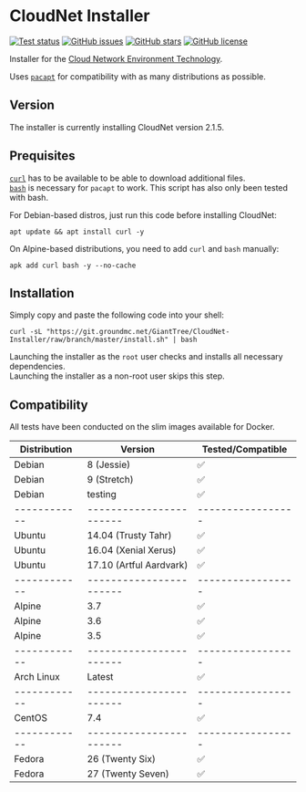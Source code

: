 # CloudNet Installer

[![Test status](https://ci.groundmc.net/buildStatus/icon?job=GiantTree/CloudNet-Installer/master)](https://ci.groundmc.net/job/GiantTree/job/CloudNet-Installer/job/master/)
[![GitHub issues](https://img.shields.io/github/issues/GiantTreeLP/CloudNet-Installer.svg)](https://github.com/GiantTreeLP/CloudNet-Installer/issues)
[![GitHub stars](https://img.shields.io/github/stars/GiantTreeLP/CloudNet-Installer.svg)](https://github.com/GiantTreeLP/CloudNet-Installer/stargazers)
[![GitHub license](https://img.shields.io/github/license/GiantTreeLP/CloudNet-Installer.svg)](https://github.com/GiantTreeLP/CloudNet-Installer/blob/master/LICENSE)


Installer for the [Cloud Network Environment Technology](https://www.spigotmc.org/resources/cloudnet-the-cloud-network-environment-technology.42059/).

Uses [`pacapt`](https://github.com/icy/pacapt) for compatibility with as many distributions as possible.

## Version

The installer is currently installing CloudNet version 2.1.5.

## Prequisites

[`curl`](https://curl.haxx.se/) has to be available to be able to download additional files.  
[`bash`](https://www.gnu.org/software/bash/) is necessary for `pacapt` to work. This script has also only been tested with bash.

For Debian-based distros, just run this code before installing CloudNet:

    apt update && apt install curl -y

On Alpine-based distributions, you need to add `curl` and `bash` manually:

    apk add curl bash -y --no-cache

## Installation

Simply copy and paste the following code into your shell:

    curl -sL "https://git.groundmc.net/GiantTree/CloudNet-Installer/raw/branch/master/install.sh" | bash

Launching the installer as the `root` user checks and installs all necessary dependencies.  
Launching the installer as a non-root user skips this step.

## Compatibility

All tests have been conducted on the slim images available for Docker.

| Distribution | Version                 | Tested/Compatible |
| ------------ | ----------------------- | ----------------- |
| Debian       | 8 (Jessie)              | ✅                |
| Debian       | 9 (Stretch)             | ✅                |
| Debian       | testing                 | ✅                |
| ------------ | ----------------------- | ----------------- |
| Ubuntu       | 14.04 (Trusty Tahr)     | ✅                |
| Ubuntu       | 16.04 (Xenial Xerus)    | ✅                |
| Ubuntu       | 17.10 (Artful Aardvark) | ✅                |
| ------------ | ----------------------- | ----------------- |
| Alpine       | 3.7                     | ✅                |
| Alpine       | 3.6                     | ✅                |
| Alpine       | 3.5                     | ✅                |
| ------------ | ----------------------- | ----------------- |
| Arch Linux   | Latest                  | ✅                |
| ------------ | ----------------------- | ----------------- |
| CentOS       | 7.4                     | ✅                |
| ------------ | ----------------------- | ----------------- |
| Fedora       | 26 (Twenty Six)         | ✅                |
| Fedora       | 27 (Twenty Seven)       | ✅                |